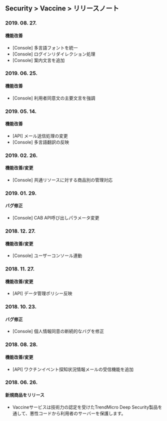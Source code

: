 ## Security > Vaccine > リリースノート

### 2019. 08. 27.

#### 機能改善
* [Console] 多言語フォントを統一
* [Console] ログインリダイレクション処理
* [Console] 案内文言を追加


### 2019. 06. 25.

#### 機能改善
* [Console] 利用者同意文の主要文言を強調


### 2019. 05. 14.

#### 機能改善
* [API] メール送信処理の変更
* [Console] 多言語翻訳の反映


### 2019. 02. 26.

#### 機能改善/変更
* [Console] 共通リソースに対する商品別の管理対応


### 2019. 01. 29.

#### バグ修正
* [Console] CAB API呼び出しパラメータ変更


### 2018. 12. 27.

#### 機能改善/変更
* [Console] ユーザーコンソール連動


### 2018. 11. 27.

#### 機能改善/変更
* [API] データ管理ポリシー反映

### 2018. 10. 23.

#### バグ修正
* [Console] 個人情報同意の断続的なバグを修正


### 2018. 08. 28.

#### 機能改善/変更

* [API] ワクチンイベント探知状況情報メールの受信機能を追加


### 2018. 06. 26.

#### 新規商品をリリース

* Vaccineサービスは技術力の認定を受けたTrendMicro Deep Security製品を通して、悪性コードから利用者のサーバーを保護します。
